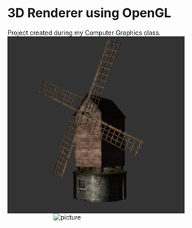 # 3D Renderer using OpenGL
Project created during my Computer Graphics class.
<img align="left" src="./media/3DObj.png" width="400px" alt="picture">
<img align="right" src="./media/NormalMap.gif" width="400px" alt="picture">
